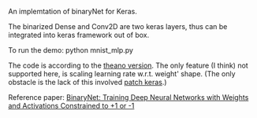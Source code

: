 An implemtation of binaryNet for Keras.

The binarized Dense and Conv2D are two keras layers, thus can be integrated into keras framework out of box.

To run the demo:
python mnist_mlp.py

The code is according to the [theano version](https://github.com/MatthieuCourbariaux/BinaryNet).
The only feature (I think) not supported here, is scaling learning rate w.r.t. weight' shape. 
(The only obstacle is the lack of this involved [patch keras](https://github.com/fchollet/keras/pull/3004).)

Reference paper: [BinaryNet: Training Deep Neural Networks with Weights and Activations Constrained to +1 or -1](http://arxiv.org/abs/1602.02830)
